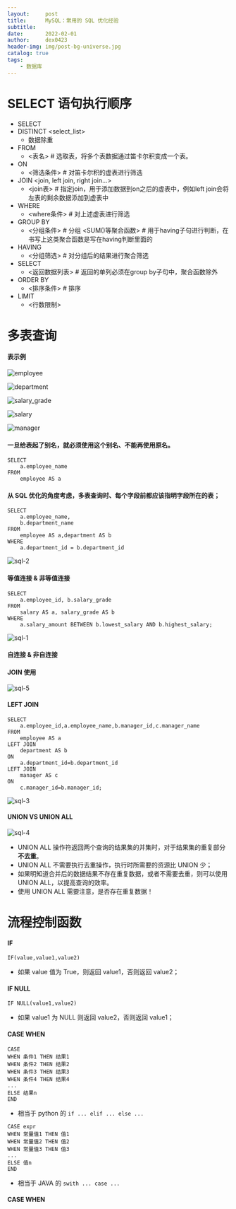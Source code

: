 ```yaml
---
layout:     post
title:      MySQL：常用的 SQL 优化经验
subtitle:   
date:       2022-02-01
author:     dex0423
header-img: img/post-bg-universe.jpg
catalog: true
tags:
    - 数据库
---
```



# SELECT 语句执行顺序

- SELECT
- DISTINCT <select_list>
  - 数据除重
- FROM
  - <表名> # 选取表，将多个表数据通过笛卡尔积变成一个表。
- ON
  - <筛选条件> # 对笛卡尔积的虚表进行筛选
- JOIN <join, left join, right join...>
  - <join表> # 指定join，用于添加数据到on之后的虚表中，例如left join会将左表的剩余数据添加到虚表中
- WHERE
  - <where条件> # 对上述虚表进行筛选
- GROUP BY
  - <分组条件> # 分组
  <SUM()等聚合函数> # 用于having子句进行判断，在书写上这类聚合函数是写在having判断里面的
- HAVING
  - <分组筛选> # 对分组后的结果进行聚合筛选
- SELECT
  - <返回数据列表> # 返回的单列必须在group by子句中，聚合函数除外
- ORDER BY
  - <排序条件> # 排序
- LIMIT
  - <行数限制>

# 多表查询

#### 表示例

![employee]({{site.baseurl}}/img-post/employee.png)

![department]({{site.baseurl}}/img-post/department.png)

![salary_grade]({{site.baseurl}}/img-post/salary_grade.png)

![salary]({{site.baseurl}}/img-post/salary.png)

![manager]({{site.baseurl}}/img-post/sql-manager.png)


#### 一旦给表起了别名，就必须使用这个别名、不能再使用原名。

```aidl
SELECT
    a.employee_name
FROM
    employee AS a
```

#### 从 SQL 优化的角度考虑，多表查询时、每个字段前都应该指明字段所在的表；

```aidl
SELECT
    a.employee_name,
    b.department_name
FROM
    employee AS a,department AS b
WHERE
    a.department_id = b.department_id
```

![sql-2]({{site.baseurl}}/img-post/sql-2.png)

#### 等值连接 & 非等值连接

```aidl
SELECT
    a.employee_id, b.salary_grade
FROM
    salary AS a, salary_grade AS b
WHERE
    a.salary_amount BETWEEN b.lowest_salary AND b.highest_salary;
```

![sql-1]({{site.baseurl}}/img-post/sql-1.png)


#### 自连接 & 非自连接


#### JOIN 使用

![sql-5]({{site.baseurl}}/img-post/sql-5.png)

#### LEFT JOIN

```aidl
SELECT
    a.employee_id,a.employee_name,b.manager_id,c.manager_name
FROM
    employee AS a
LEFT JOIN
	department AS b
ON
    a.department_id=b.department_id
LEFT JOIN
	manager AS c
ON
    c.manager_id=b.manager_id;
```

![sql-3]({{site.baseurl}}/img-post/sql-3.png)


#### UNION VS UNION ALL

![sql-4]({{site.baseurl}}/img-post/sql-4.png)

- UNION ALL 操作符返回两个查询的结果集的并集时，对于结果集的重复部分 **不去重**。
- UNION ALL 不需要执行去重操作，执行时所需要的资源比 UNION 少；
- 如果明知道合并后的数据结果不存在重复数据，或者不需要去重，则可以使用 UNION ALL，以提高查询的效率。
- 使用 UNION ALL 需要注意，是否存在重复数据！


# 流程控制函数

#### IF

```
IF(value,value1,value2)
```
- 如果 value 值为 True，则返回 value1，否则返回 value2；

#### IF NULL
```
IF NULL(value1,value2)
```
- 如果 value1 为 NULL 则返回 value2，否则返回 value1；

#### CASE WHEN

```aidl
CASE 
WHEN 条件1 THEN 结果1
WHEN 条件2 THEN 结果2
WHEN 条件3 THEN 结果3
WHEN 条件4 THEN 结果4 
...
ELSE 结果n
END
```
- 相当于 python 的 `if ... elif ... else ...`

```aidl
CASE expr
WHEN 常量值1 THEN 值1
WHEN 常量值2 THEN 值2
WHEN 常量值3 THEN 值3
...
ELSE 值n
END
```
- 相当于 JAVA 的 `swith ... case ...`

#### CASE WHEN






